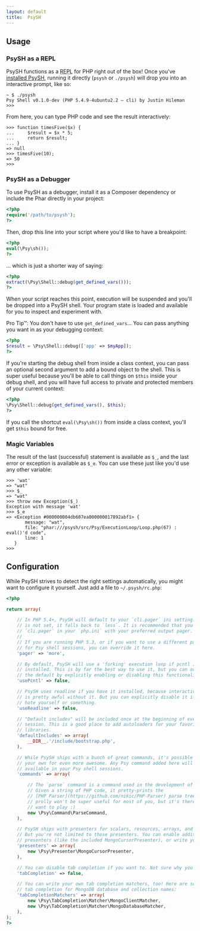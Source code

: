 ```yaml
---
layout: default
title:  PsySH
---
```

<a class="section-head" id="usage"></a>

## Usage

### PsySH as a REPL

PsySH functions as a <abbr title="Read-Eval-Print Loop">REPL</abbr> for PHP right out of the box! Once you've [installed PsySH](#install), running it directly (`psysh` or `./psysh`) will drop you into an interactive prompt, like so:

```
~ $ ./psysh
Psy Shell v0.1.0-dev (PHP 5.4.9-4ubuntu2.2 — cli) by Justin Hileman
>>>
```

From here, you can type PHP code and see the result interactively:

```
>>> function timesFive($x) {
...     $result = $x * 5;
...     return $result;
... }
=> null
>>> timesFive(10);
=> 50
>>>
```

### PsySH as a Debugger

To use PsySH as a debugger, install it as a Composer dependency or include the Phar directly in your project:

```php
<?php
require('/path/to/psysh');
?>
```

Then, drop this line into your script where you'd like to have a breakpoint:

```php
<?php
eval(\Psy\sh());
?>
```

… which is just a shorter way of saying:

```php
<?php
extract(\Psy\Shell::debug(get_defined_vars()));
?>
```

When your script reaches this point, execution will be suspended and you'll be dropped into a PsySH shell. Your program state is loaded and available for you to inspect and experiment with.

Pro Tip™: You don't have to use `get_defined_vars`… You can pass anything you want in as your debugging context:

```php
<?php
$result = \Psy\Shell::debug(['app' => $myApp]);
?>
```

If you're starting the debug shell from inside a class context, you can pass an optional second argument to add a bound object to the shell. This is super useful because you'll be able to call things on `$this` inside your debug shell, and you will have full access to private and protected members of your current context:

```php
<?php
\Psy\Shell::debug(get_defined_vars(), $this);
?>
```

If you call the shortcut `eval(\Psy\sh())` from inside a class context, you'll get `$this` bound for free.

### Magic Variables

The result of the last (successful) statement is available as `$_`, and the last error or exception is available as `$_e`. You can use these just like you'd use any other variable:

```
>>> 'wat'
=> "wat"
>>> $_
=> "wat"
>>> throw new Exception($_)
Exception with message 'wat'
>>> $_e
=> <Exception #000000004db607ea000000017892abf1> {
       message: "wat",
       file: "phar:///psysh/src/Psy/ExecutionLoop/Loop.php(67) : eval()'d code",
       line: 1
   }
>>>
```

<a class="section-head" id="configure"></a>

## Configuration

While PsySH strives to detect the right settings automatically, you might want to configure it yourself. Just add a file to `~/.psysh/rc.php`:

```php
<?php

return array(

    // In PHP 5.4+, PsySH will default to your `cli.pager` ini setting. If this
    // is not set, it falls back to `less`. It is recommended that you set up
    // `cli.pager` in your `php.ini` with your preferred output pager.
    //
    // If you are running PHP 5.3, or if you want to use a different pager only
    // for Psy shell sessions, you can override it here.
    'pager' => 'more',

    // By default, PsySH will use a 'forking' execution loop if pcntl is
    // installed. This is by far the best way to use it, but you can override
    // the default by explicitly enabling or disabling this functionality here.
    'usePcntl' => false,

    // PsySH uses readline if you have it installed, because interactive input
    // is pretty awful without it. But you can explicitly disable it if you
    // hate yourself or something.
    'useReadline' => false,

    // "Default includes" will be included once at the beginning of every PsySH
    // session. This is a good place to add autoloaders for your favorite
    // libraries.
    'defaultIncludes' => array(
        __DIR__.'/include/bootstrap.php',
    ),

    // While PsySH ships with a bunch of great commands, it's possible to add
    // your own for even more awesome. Any Psy command added here will be
    // available in your Psy shell sessions.
    'commands' => array(

        // The `parse` command is a command used in the development of PsySH.
        // Given a string of PHP code, it pretty-prints the
        // [PHP Parser](https://github.com/nikic/PHP-Parser) parse tree. It
        // prolly won't be super useful for most of you, but it's there if you
        // want to play :)
        new \Psy\Command\ParseCommand,
    ),

    // PsySH ships with presenters for scalars, resources, arrays, and objects.
    // But you're not limited to those presenters. You can enable additional
    // presenters (like the included MongoCursorPresenter), or write your own!
    'presenters' => array(
        new \Psy\Presenter\MongoCursorPresenter,
    ),

    // You can disable tab completion if you want to. Not sure why you'd want to.
    'tabCompletion' => false,

    // You can write your own tab completion matchers, too! Here are some that enable
    // tab completion for MongoDB database and collection names:
    'tabCompletionMatchers' => array(
        new \Psy\TabCompletion\Matcher\MongoClientMatcher,
        new \Psy\TabCompletion\Matcher\MongoDatabaseMatcher,
    ),
);
?>
```